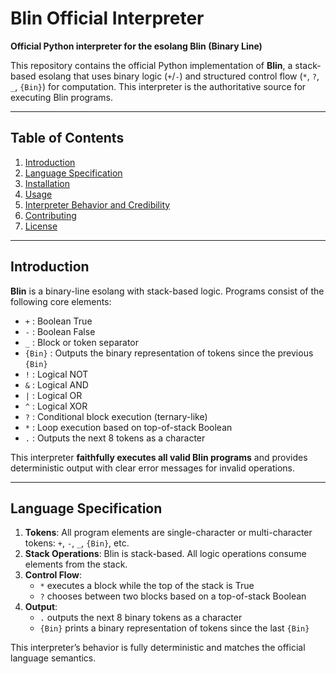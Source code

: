 # Blin Official Interpreter

**Official Python interpreter for the esolang Blin (Binary Line)**

This repository contains the official Python implementation of **Blin**, a stack-based esolang that uses binary logic (`+`/`-`) and structured control flow (`*`, `?`, `_`, `{Bin}`) for computation. This interpreter is the authoritative source for executing Blin programs.

---

## Table of Contents

1. [Introduction](#introduction)  
2. [Language Specification](#language-specification)  
3. [Installation](#installation)  
4. [Usage](#usage)  
5. [Interpreter Behavior and Credibility](#interpreter-behavior-and-credibility)  
6. [Contributing](#contributing)  
7. [License](#license)  

---

## Introduction

**Blin** is a binary-line esolang with stack-based logic. Programs consist of the following core elements:

- `+` : Boolean True  
- `-` : Boolean False  
- `_` : Block or token separator  
- `{Bin}` : Outputs the binary representation of tokens since the previous `{Bin}`  
- `!` : Logical NOT  
- `&` : Logical AND  
- `|` : Logical OR  
- `^` : Logical XOR  
- `?` : Conditional block execution (ternary-like)  
- `*` : Loop execution based on top-of-stack Boolean  
- `.` : Outputs the next 8 tokens as a character  

This interpreter **faithfully executes all valid Blin programs** and provides deterministic output with clear error messages for invalid operations.

---

## Language Specification

1. **Tokens**: All program elements are single-character or multi-character tokens: `+`, `-`, `_`, `{Bin}`, etc.  
2. **Stack Operations**: Blin is stack-based. All logic operations consume elements from the stack.  
3. **Control Flow**:  
   - `*` executes a block while the top of the stack is True  
   - `?` chooses between two blocks based on a top-of-stack Boolean  
4. **Output**:  
   - `.` outputs the next 8 binary tokens as a character  
   - `{Bin}` prints a binary representation of tokens since the last `{Bin}`  

This interpreter’s behavior is fully deterministic and matches the official language semantics.
